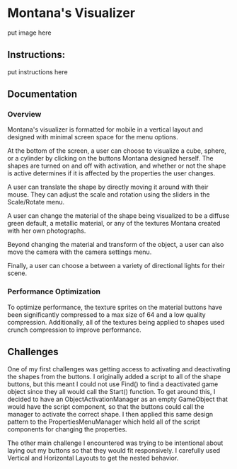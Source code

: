 # Montana's Visualizer

put image here

## Instructions:

put instructions here

## Documentation

### Overview
Montana's visualizer is formatted for mobile in a vertical layout and designed with minimal screen space for the menu options.  

At the bottom of the screen, a user can choose to visualize a cube, sphere, or a cylinder by clicking on the buttons Montana designed herself.  The shapes are turned on and off with activation, and whether or not the shape is active determines if it is affected by the properties the user changes.

A user can translate the shape by directly moving it around with their mouse.  They can adjust the scale and rotation using the sliders in the Scale/Rotate menu.

A user can change the material of the shape being visualized to be a diffuse green default, a metallic material, or any of the textures Montana created with her own photographs.

Beyond changing the material and transform of the object, a user can also move the camera with the camera settings menu.

Finally, a user can choose a between a variety of directional lights for their scene.  

### Performance Optimization
To optimize performance, the texture sprites on the material buttons have been significantly compressed to a max size of 64 and a low quality compression.  Additionally, all of the textures being applied to shapes used crunch compression to improve performance.

## Challenges
One of my first challenges was getting access to activating and deactivating the shapes from the buttons.  I originally added a script to all of the shape buttons, but this meant I could not use Find() to find a deactivated game object since they all would call the Start() function.  To get around this, I decided to have an ObjectActivationManager as an empty GameObject that would have the script component, so that the buttons could call the manager to activate the correct shape.  I then applied this same design pattern to the PropertiesMenuManager which held all of the script components for changing the properties.  

The other main challenge I encountered was trying to be intentional about laying out my buttons so that they would fit responsively. I carefully used Vertical and Horizontal Layouts to get the nested behavior.


